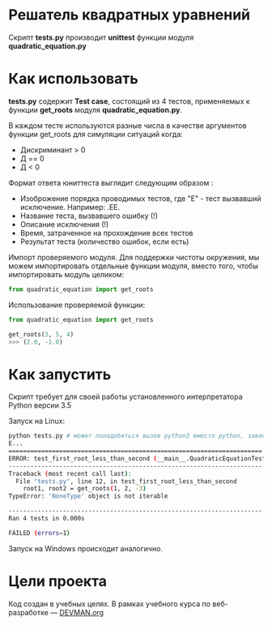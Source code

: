 # Решатель квадратных уравнений

Скрипт **tests.py** производит **unittest** функции модуля **quadratic_equation.py**

# Как использовать

**tests.py** содержит **Test case**, состоящий из 4 тестов, применяемых к функции **get_roots** модуля **quadratic_equation.py**. 

В каждом тесте используются разные числа в качестве аргументов функции get_roots для симуляции ситуаций когда:

* Дискриминант > 0
* Д == 0
* Д < 0

Формат ответа юниттеста выглядит следующим образом : 

* Изоброжение порядка проводимых тестов, где "Е" - тест вызвавший исключение. Например: .EE.
* Название теста, вызвавшего ошибку (!)
* Описание исключения (!)
* Время, затраченное на прохождение всех тестов
* Результат теста (количество ошибок, если есть)

Импорт проверяемого модуля. Для поддержки чистоты окружения, мы можем импортировать отдельные функции модуля, вместо того, чтобы импортировать модуль целиком:

```python
from quadratic_equation import get_roots
```

Использование проверяемой функции:

```python
from quadratic_equation import get_roots

get_roots(3, 5, 4)
>>> (2.0, -1.0)
```

# Как запустить

Скрипт требует для своей работы установленного интерпретатора Python версии 3.5

Запуск на Linux:

```bash
python tests.py # может понадобиться вызов python3 вместо python, зависит от настроек операционной системы
E...
======================================================================
ERROR: test_first_root_less_than_second (__main__.QuadraticEquationTestCase)
----------------------------------------------------------------------
Traceback (most recent call last):
  File "tests.py", line 12, in test_first_root_less_than_second
    root1, root2 = get_roots(1, 2, -3)
TypeError: 'NoneType' object is not iterable

----------------------------------------------------------------------
Ran 4 tests in 0.000s

FAILED (errors=1)
```

Запуск на Windows происходит аналогично.

# Цели проекта

Код создан в учебных целях. В рамках учебного курса по веб-разработке ― [DEVMAN.org](https://devman.org)
